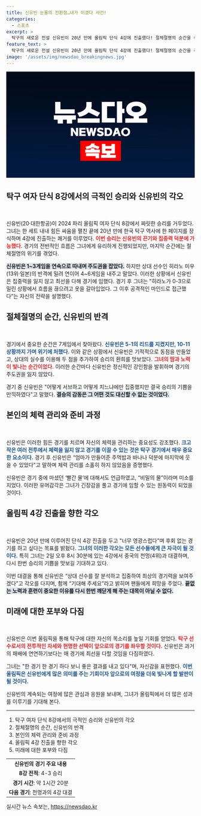 ```yaml
---
title: 신유빈 눈물의 전환점…내가 이겼다 사건!
categories:
  - 스포츠
excerpt: >
  탁구의 새로운 전설 신유빈이 20년 만에 올림픽 단식 4강에 진출했다! 절체절명의 순간을 극복하고 패배 위기에서 짜릿한 승리를 맛본 그녀의 경기는 모든 이들을 숨죽이게 했다. 다음 경기가 기대되는 이유는?
feature_text: >
  탁구의 새로운 전설 신유빈이 20년 만에 올림픽 단식 4강에 진출했다! 절체절명의 순간을 극복하고 패배 위기에서 짜릿한 승리를 맛본 그녀의 경기는 모든 이들을 숨죽이게 했다. 다음 경기가 기대되는 이유는?
image: '/assets/img/newsdao_breakingnews.jpg'
---
```


<p><img src="/assets/img/newsdao_breakingnews.jpg" alt="implanttips 속보" /></p>

<h2 data-ke-size="size26">탁구 여자 단식 8강에서의 극적인 승리와 신유빈의 각오</h2>

<p data-ke-size="size16">&nbsp;</p>

<p>신유빈(20·대한항공)이 2024 파리 올림픽 여자 단식 8강에서 짜릿한 승리를 거두었다. 그녀는 한 세트 내내 힘든 싸움을 펼친 끝에 20년 만에 한국 탁구 역사에 한 페이지를 장식하며 4강에 진출하는 쾌거를 이루었다. <b><span style="color: #ee2323;">이번 승리는 신유빈의 끈기와 집중력 덕분에 가능했다.</span></b> 경기의 전반적인 흐름은 그녀에게 유리하게 진행되었지만, 마지막 순간에는 절체절명의 위기를 겪었다.</p>

<p><b><span style="background-color: #21538527;">신유빈은 1~3게임을 연속으로 따내며 주도권을 잡았다.</span></b> 하지만 상대 선수인 히라노 미우(13위·일본)의 반격에 밀려 연이어 4~6게임을 내주고 말았다. 이러한 상황에서 신유빈은 집중력을 잃지 않고 최선을 다해 경기에 임했다. 경기 후 그녀는 "히라노가 0-3으로 밀린 상황에서 흐름을 끊으려고 옷을 갈아입었다. 그 이후 공격적인 마인드로 접근했다”는 자신의 전략을 설명했다.</p>

<h2 data-ke-size="size26">절체절명의 순간, 신유빈의 반격</h2>

<p data-ke-size="size16">&nbsp;</p>

<p>경기에서 중요한 순간은 7게임에서 찾아왔다. <b><span style="color: #1a5490;">신유빈은 5-1의 리드를 지켰지만, 10-11 상황까지 가며 위기에 처했다.</span></b> 이와 같은 상황에서 신유빈은 기적적으로 동점을 만들었고, 상대의 실수를 이용해 두 점을 추가하여 승리의 환희를 맛보았다. <b><span style="color: #ee2323;">그녀의 땀과 노력이 빛나는 순간이었다.</span></b> 이러한 순간마다 신유빈은 정신적인 강인함을 발휘하며 경기의 주도권을 잃지 않았다.</p>

<p>경기 중 신유빈은 "어떻게 서브하고 어떻게 치느냐에만 집중했지만 결국 승리의 기쁨을 만끽하였다"고 말했다. <b><span style="background-color: #21538527;">결승의 감동은 그 어떤 것도 대신할 수 없는 것이었다.</span></b></p>

<h2 data-ke-size="size26">본인의 체력 관리와 준비 과정</h2>

<p data-ke-size="size16">&nbsp;</p>

<p>신유빈은 이러한 힘든 경기를 치르며 자신의 체력을 관리하는 중요성도 강조했다. <b><span style="color: #1a5490;">크고 작은 여러 전투에서 체력을 잃지 않고 경기를 이끌 수 있는 것은 탁구 경기에서 매우 중요한 요소이다.</span></b> 경기 후 신유빈은 “엄마가 만들어준 주먹밥과 바나나 덕분에 마지막에 웃을 수 있었다"고 말하며 체력 관리를 소홀히 하지 않았음을 증명했다.</p>

<p>신유빈은 경기 중에 마셨던 ‘빨간 물’에 대해서도 언급하였고, “비밀의 물”이라며 미소를 지었다. 이러한 유머감각은 그녀가 긴장감을 풀고 경기에 임할 수 있는 원동력이 되었을 것이다.</p>

<h2 data-ke-size="size26">올림픽 4강 진출을 향한 각오</h2>

<p data-ke-size="size16">&nbsp;</p>

<p>신유빈은 20년 만에 이루어진 단식 4강 진출을 두고 "너무 영광스럽다"며 후회 없는 경기를 하고 싶다는 목표를 밝혔다. <b><span style="color: #1a5490;">그녀의 이러한 각오는 모든 선수들에게 큰 자극이 될 것이다.</span></b> 특히 그녀는 2일 오후 8시 30분에 있는 4강에서 중국의 천멍(4위)과 대결하며, 다시 한번 승리의 기쁨을 맛보길 기대하고 있다.</p>

<p>이번 대결을 통해 신유빈은 “상대 선수를 잘 분석하고 집중하여 최상의 경기력을 보여주겠다”고 각오를 다지며, 함께 “기대해 주세요”라고 밝히며 팬들에게 희망을 주었다. <b><span style="background-color: #21538527;">끝없는 노력과 훈련이 중요한 이유를 다시 한번 깨닫게 해 주는 대목이 아닐 수 없다.</span></b></p>

<h2 data-ke-size="size26">미래에 대한 포부와 다짐</h2>

<p data-ke-size="size16">&nbsp;</p>

<p>신유빈은 이번 올림픽을 통해 탁구에 대한 자신의 목소리를 높일 기회를 얻었다. <b><span style="color: #ee2323;">탁구 선수로서의 전투적인 자세와 현명한 선택이 앞으로의 경기를 좌우할 것이다.</span></b> 신유빈은 과거의 패배에 연연하기보다는 매 경기에 최선을 다할 것임을 다짐하였다. </p>

<p>그녀는 "한 경기 한 경기 하다 보니 좋은 결과를 내고 있다"며, 자신감을 표현했다. <b><span style="color: #1a5490;">이번 올림픽은 신유빈에게 많은 의미를 주는 기회이자 앞으로의 여정을 더욱 빛나게 할 발판이 될 것이다.</span></b> </p>

<p>신유빈의 계속되는 여정에 많은 관심과 응원을 보내며, 그녀가 올림픽에서 더 많은 성과를 이루기를 기대해 본다. </p>

<hr>

<ol>
    <li>탁구 여자 단식 8강에서의 극적인 승리와 신유빈의 각오</li>
    <li>절체절명의 순간, 신유빈의 반격</li>
    <li>본인의 체력 관리와 준비 과정</li>
    <li>올림픽 4강 진출을 향한 각오</li>
    <li>미래에 대한 포부와 다짐</li>
</ol>

<table style="width: 100%; border-collapse: collapse;">
    <tr>
        <td style="text-align: center; height: 17px;"><b>신유빈의 경기 주요 내용</b></td>
    </tr>
    <tr>
        <td style="text-align: center; height: 17px;"><b>8강 전적</b>: 4-3 승리</td>
    </tr>
    <tr>
        <td style="text-align: center; height: 17px;"><b>경기 시간</b>: 약 1시간 20분</td>
    </tr>
    <tr>
        <td style="text-align: center; height: 17px;"><b>다음 경기</b>: 천멍과의 4강 대결</td>
    </tr>
</table>
실시간 뉴스 속보는, <a href="https://newsdao.kr" rel="dofollow">https://newsdao.kr</a>


